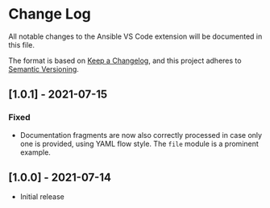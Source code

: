 # Change Log

All notable changes to the Ansible VS Code extension will be documented in this file.

The format is based on [Keep a Changelog](https://keepachangelog.com/en/1.0.0/),
and this project adheres to [Semantic Versioning](https://semver.org/spec/v2.0.0.html).

## [1.0.1] - 2021-07-15
### Fixed
- Documentation fragments are now also correctly processed in case only one is
  provided, using YAML flow style. The `file` module is a prominent example.

## [1.0.0] - 2021-07-14
- Initial release
